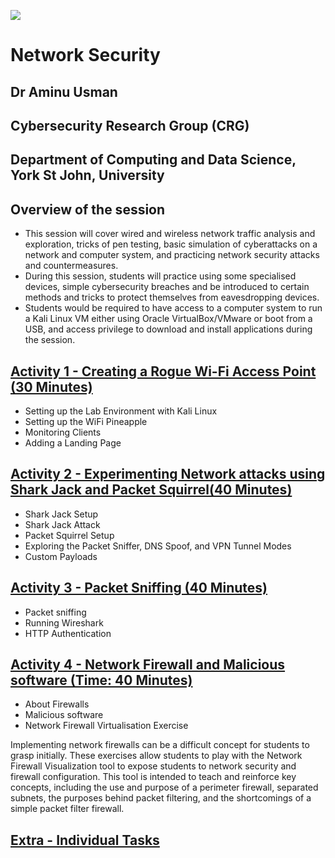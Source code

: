 
![](https://github.com/CS-Outreach-Session/Embedded-System-Security-/blob/main/Images/ysj_HIoT.png)

# Network Security

## Dr Aminu Usman 
## Cybersecurity Research Group (CRG)
## Department of Computing and Data Science, York St John, University




## Overview of the session 

* This session will cover wired and wireless network traffic analysis and exploration, tricks of pen testing, basic simulation of cyberattacks on a network and computer system, and practicing network security attacks and countermeasures. 
*  During this session, students will practice using some specialised devices, simple cybersecurity breaches and be introduced to certain methods and tricks to protect themselves from eavesdropping devices.
*  Students would be required to have access to a computer system to run a Kali Linux VM either using Oracle VirtualBox/VMware or boot from a USB, and access privilege to download and install applications during the session.
   



## [Activity 1 - Creating a Rogue Wi-Fi Access Point (30 Minutes)](https://github.com/CS-Outreach-Session/Network-Security-/tree/main/Creating%20a%20Rogue%20Wi-Fi%20Access%20Point)
 * Setting up the Lab Environment with Kali Linux
 * Setting up the WiFi Pineapple
 * Monitoring Clients
 * Adding a Landing Page

  
## [Activity 2 - Experimenting Network attacks using Shark Jack and Packet Squirrel(40 Minutes)](https://github.com/CS-Outreach-Session/Network-Security-/tree/main/Simulating%20network%20attacks%20using%20Shark%20Jack%20and%20Packet%20Squirrel)
* Shark Jack Setup
* Shark Jack Attack
* Packet Squirrel Setup
* Exploring the Packet Sniffer, DNS Spoof, and VPN Tunnel Modes
* Custom Payloads


## [Activity 3 - Packet Sniffing (40 Minutes)](https://github.com/CS-Outreach-Session/Network-Security-/tree/main/Packet%20Sniffing)
* Packet sniffing
* Running Wireshark
* HTTP Authentication


## [Activity 4 - Network Firewall and Malicious software (Time: 40 Minutes)](https://github.com/CS-Outreach-Session/Network-Security-/tree/main/Firewalls)
* About Firewalls
* Malicious software
* Network Firewall Virtualisation Exercise

Implementing network firewalls can be a difficult concept for students to grasp initially. These exercises allow students to play with the Network Firewall Visualization tool to expose students to network security and firewall configuration. This tool is intended to teach and reinforce key concepts, including the use and purpose of a perimeter firewall, separated subnets, the purposes behind packet filtering, and the shortcomings of a simple packet filter firewall.

## [Extra - Individual Tasks](https://github.com/CS-Outreach-Session/Network-Security-/tree/main/extra)
